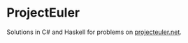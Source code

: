 ProjectEuler
============
Solutions in C# and Haskell for problems on [projecteuler.net](https://projecteuler.net).
